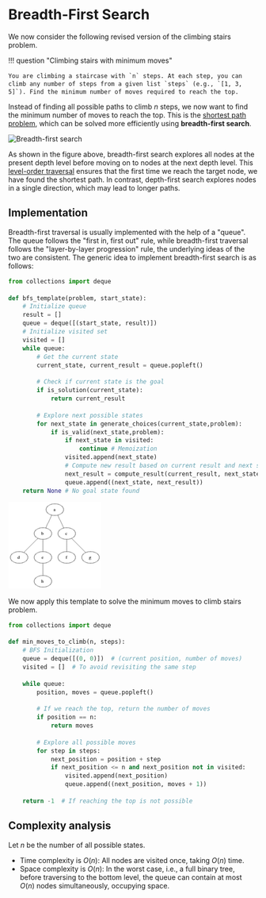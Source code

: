 # Breadth-First Search

We now consider the following revised version of the climbing stairs problem.

!!! question "Climbing stairs with minimum moves"

    You are climbing a staircase with `n` steps. At each step, you can climb any number of steps from a given list `steps` (e.g., `[1, 3, 5]`). Find the minimum number of moves required to reach the top.

Instead of finding all possible paths to climb $n$ steps, we now want to find the minimum number of moves to reach the top. This is the <u>shortest path problem</u>, which can be solved more efficiently using **breadth-first search**.

![Breadth-first search](bfs.assets/bfs_vs_dfs.png)

As shown in the figure above, breadth-first search explores all nodes at the present depth level before moving on to nodes at the next depth level. This <u>level-order traversal</u> ensures that the first time we reach the target node, we have found the shortest path. In contrast, depth-first search explores nodes in a single direction, which may lead to longer paths.

## Implementation

Breadth-first traversal is usually implemented with the help of a "queue". The queue follows the "first in, first out" rule, while breadth-first traversal follows the "layer-by-layer progression" rule, the underlying ideas of the two are consistent. The generic idea to implement breadth-first search is as follows:

```python
from collections import deque

def bfs_template(problem, start_state):
    # Initialize queue
    result = []
    queue = deque([(start_state, result)]) 
    # Initialize visited set
    visited = []
    while queue:
        # Get the current state
        current_state, current_result = queue.popleft() 

        # Check if current state is the goal
        if is_solution(current_state):
            return current_result

        # Explore next possible states
        for next_state in generate_choices(current_state,problem):
            if is_valid(next_state,problem):
                if next_state in visited:
                    continue # Memoization
                visited.append(next_state)
                # Compute new result based on current result and next state
                next_result = compute_result(current_result, next_state)
                queue.append((next_state, next_result))
    return None # No goal state found
```

![Breadth-first search visualization](bfs.assets/Animated_BFS.gif)

We now apply this template to solve the minimum moves to climb stairs problem.

```python
from collections import deque

def min_moves_to_climb(n, steps):
    # BFS Initialization
    queue = deque([(0, 0)])  # (current position, number of moves)
    visited = []  # To avoid revisiting the same step

    while queue:
        position, moves = queue.popleft()
        
        # If we reach the top, return the number of moves
        if position == n:
            return moves
        
        # Explore all possible moves
        for step in steps:
            next_position = position + step
            if next_position <= n and next_position not in visited:
                visited.append(next_position)
                queue.append((next_position, moves + 1))

    return -1  # If reaching the top is not possible
```

## Complexity analysis

Let $n$ be the number of all possible states.
- Time complexity is $O(n)$: All nodes are visited once, taking $O(n)$ time.
- Space complexity is $O(n)$: In the worst case, i.e., a full binary tree, before traversing to the bottom level, the queue can contain at most $O(n)$ nodes simultaneously, occupying space.
